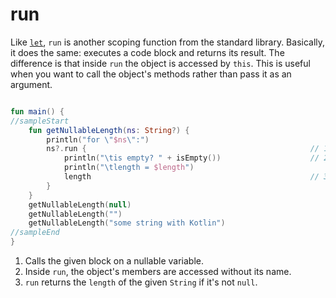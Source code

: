 # run

Like [`let`](01_let.md), `run` is another scoping function from the standard library. Basically, it does the same: executes a code block and returns its result. 
The difference is that inside `run` the object is accessed by `this`. This is useful when you want to call the object's methods rather than pass it as an argument.<div class="language-kotlin" theme="idea" data-min-compiler-version="1.3">

<div class="language-kotlin" theme="idea" data-min-compiler-version="1.3">

```kotlin

fun main() {
//sampleStart
    fun getNullableLength(ns: String?) {
        println("for \"$ns\":")
        ns?.run {                                                  // 1
            println("\tis empty? " + isEmpty())                    // 2
            println("\tlength = $length")                           
            length                                                 // 3
        }
    }
    getNullableLength(null)
    getNullableLength("")
    getNullableLength("some string with Kotlin")
//sampleEnd
}
```

</div>


1. Calls the given block on a nullable variable.
2. Inside `run`, the object's members are accessed without its name.
3. `run` returns the `length` of the given `String` if it's not `null`.     
